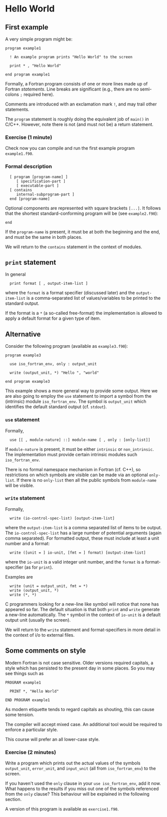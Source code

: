 # Hello World

## First example

A very simple program might be:
```
program example1

  ! An example program prints "Hello World" to the screen

  print * , "Hello World"

end program example1
```

Formally, a Fortran program consists of one or more lines made up of
Fortran _statements_. Line breaks are significant (e.g., there are
no semi-colons `;` required here).

Comments are introduced with an exclamation mark `!`, and may trail
other statements.

The `program` statement is roughly doing the equivalent job of `main()`
in C/C++. However, note there is not (and must not be) a return statement.

### Exercise (1 minute)

Check now you can compile and run the first example program `example1.f90`.

### Formal description

```
  [ program [program-name] ]
     [ specification-part ]
     [ executable-part ]
  [ contains
     internal-subprogram-part ]
  end [program-name]
```
Optional components are represented with square brackets `[...]`. It
follows that the shortest standard-conforming program will be (see
`example2.f90`):
```
end
```
If the `program-name` is present, it must be at both the beginning and
the end, and must be the same in both places.

We will return to the `contains` statement in the context of modules.

## `print` statement

In general
```
  print format [ , output-item-list ]
```
where the `format` is a format specifier (discussed later) and the
`output-item-list` is a comma-separated list of values/variables
to be printed to the standard output.

If the format is a  `*` (a so-called free-format) the implementation
is allowed to apply a default format for a given type of item.


## Alternative

Consider the following program (available as `example3.f90`):
```
program example3

  use iso_fortran_env, only : output_unit

  write (output_unit, *) "Hello ", "world"

end program example3
```

This example shows a more general way to provide some output. Here we are
also going to employ the `use` statement to import a symbol from the
(intrinsic) module `iso_fortran_env`. The symbol is `output_unit` which
identifies the default standard output (cf. `stdout`).


### `use` statement

Formally,
```
  use [[ , module-nature] ::] module-name [ , only : [only-list]]
```
If `module-nature` is present, it must be either `intrinsic` or
`non_intrinsic`. The implementation must provide certain intrinsic
modules such `iso_fortran_env`.

There is no formal namespace mechanism in Fortran (cf. C++), so
restrictions on which symbols are visible can be made via an optional
`only-list`. If there is no `only-list` then all the public symbols
from `module-name` will be visible.


### `write` statement

Formally,
```
  write (io-control-spec-list) [output-item-list]
```
where the `output-item-list` is a comma separated list of items to
be output. The `io-control-spec-list` has a large number of potential
arguments (again comma separated). For formatted output, these must
include at least a unit number and a format:
```
  write ([unit = ] io-unit, [fmt = ] format) [output-item-list]
```
where the `io-unit` is a valid integer unit number, and the `format`
is a format-specifier (as for `print`).

Examples are
```
  write (unit = output_unit, fmt = *)
  write (output_unit, *)
  write (*, *)
```
C programmers looking for a new-line like symbol will notice that none
has appeared so far. The default situation is that both `print` and
`write` generate a new-line automatically. The `*` symbol in the context
of `io-unit` is a default output unit (usually the screen).

We will return to the `write` statement and format-specifiers in more
detail in the context of i/o to external files.

## Some comments on style

Modern Fortran is not case sensitive. Older versions required capitals,
a style which has persisted to the present day in some places. So you
may see things such as
```
PROGRAM example1

  PRINT *, "Hello World"

END PROGRAM example1
```
As modern etiquette tends to regard capitals as shouting, this can cause
some tension.

The compiler will accept mixed case. An additional tool would be required
to enforce a particular style.

This course will prefer an all lower-case style.

### Exercise (2 minutes)

Write a program which prints out the actual values of the symbols
`output_unit`, `error_unit`, and `input_unit`
(all from `iso_fortran_env`) to the screen.

If you haven't used the `only` clause in your `use iso_fortran_env`,
add it now. What happens to the results if you miss out one of the
symbols referenced from the `only` clause? This behaviour will be
explained in the following section.

A version of this program is available as `exercise1.f90`.
